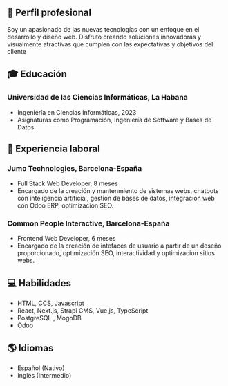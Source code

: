 ## 💼 Perfil profesional
Soy un apasionado de las nuevas tecnologías con un enfoque en el desarrollo y diseño web. Disfruto
creando soluciones innovadoras y visualmente atractivas que cumplen con las expectativas y objetivos del
cliente

## 🎓 Educación

### Universidad de las Ciencias Informáticas, La Habana
- Ingeniería en Ciencias Informáticas, 2023
- Asignaturas como Programación, Ingeniería de Software y Bases de Datos


## 💼 Experiencia laboral

### Jumo Technologies, Barcelona-España
- Full Stack Web Developer, 8 meses
- Encargado de la creación y mantenmiento de sistemas webs, chatbots con inteligencia artificial, gestion de bases de datos, integracion web con Odoo ERP, optimizacion SEO.

### Common People Interactive, Barcelona-España
- Frontend Web Developer, 6 meses
- Encargado de la creación de intefaces de usuario a partir de un deseño proporcionado, optimización SEO, interactividad y optimizacion sitios webs. 

## 💻 Habilidades

- HTML, CCS, Javascript 
- React, Next.js, Strapi CMS, Vue.js, TypeScript
- PostgreSQL , MogoDB
- Odoo

## 🌎 Idiomas

- Español (Nativo)
- Inglés (Intermedio)
